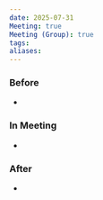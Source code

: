 ```yaml
---
date: 2025-07-31
Meeting: true
Meeting (Group): true
tags: 
aliases:
---
```


### Before
- 

### In Meeting
- 

### After
- 